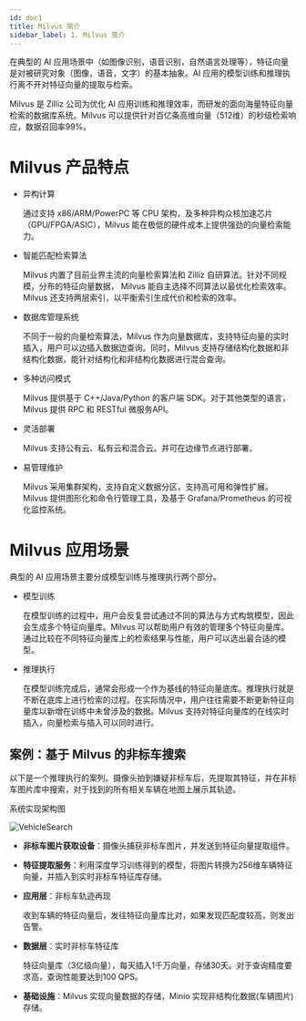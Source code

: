 ```yaml
---
id: doc1
title: Milvus 简介
sidebar_label: 1. Milvus 简介
---
```


在典型的 AI 应用场景中（如图像识别，语音识别，自然语言处理等），特征向量是对被研究对象（图像，语音，文字）的基本抽象。AI 应用的模型训练和推理执行离不开对特征向量的提取与检索。

Milvus 是 Zilliz 公司为优化 AI 应用训练和推理效率，而研发的面向海量特征向量检索的数据库系统。Milvus 可以提供针对百亿条高维向量（512维）的秒级检索响应，数据召回率99%。

# Milvus 产品特点

- 异构计算

  通过支持 x86/ARM/PowerPC 等 CPU 架构，及多种异构众核加速芯片（GPU/FPGA/ASIC），Milvus 能在极低的硬件成本上提供强劲的向量检索能力。

- 智能匹配检索算法
  
  Milvus 内置了目前业界主流的向量检索算法和 Zilliz 自研算法。针对不同规模，分布的特征向量数据， Milvus 能自主选择不同算法以最优化检索效率。Milvus 还支持两层索引，以平衡索引生成代价和检索的效率。

- 数据库管理系统

  不同于一般的向量检索算法，Milvus 作为向量数据库，支持特征向量的实时插入，用户可以边插入数据边查询。同时，Milvus 支持存储结构化数据和非结构化数据，能针对结构化和非结构化数据进行混合查询。

- 多种访问模式

  Milvus 提供基于 C++/Java/Python 的客户端 SDK。对于其他类型的语言，Milvus 提供 RPC 和 RESTful 微服务API。

- 灵活部署

  Milvus 支持公有云、私有云和混合云。并可在边缘节点进行部署。

- 易管理维护

  Milvus 采用集群架构，支持自定义数据分区，支持高可用和弹性扩展。Milvus 提供图形化和命令行管理工具，及基于 Grafana/Prometheus 的可视化监控系统。

# Milvus 应用场景

典型的 AI 应用场景主要分成模型训练与推理执行两个部分。

- 模型训练

  在模型训练的过程中，用户会反复尝试通过不同的算法与方式构筑模型，因此会生成多个特征向量库。Milvus 可以帮助用户有效的管理多个特征向量库。通过比较在不同特征向量库上的检索结果与性能，用户可以选出最合适的模型。

- 推理执行

  在模型训练完成后，通常会形成一个作为基线的特征向量底库。推理执行就是不断在底库上进行检索的过程。在实际情况中，用户往往需要不断更新特征向量库以新增在训练中未曾涉及的数据。Milvus 支持对特征向量库的在线实时插入，向量检索与插入可以同时进行。

## 案例：基于 Milvus 的非标车搜索

以下是一个推理执行的案列。摄像头拍到嫌疑非标车后，先提取其特征，并在非标车图片库中搜索，对于找到的所有相关车辆在地图上展示其轨迹。

系统实现架构图

![VehicleSearch](/img/docs/VehicleSearch.png)

- **非标车图片获取设备**：摄像头捕获非标车图片，并发送到特征向量提取组件。

- **特征提取服务**：利用深度学习训练得到的模型，将图片转换为256维车辆特征向量，并插入到实时非标车特征库存储。

- **应用层**：非标车轨迹再现

  收到车辆的特征向量后，发往特征向量库比对，如果发现匹配度较高，则发出告警。

- **数据层**：实时非标车特征库

  特征向量库（3亿级向量），每天插入1千万向量，存储30天。对于查询精度要求高，查询性能要达到100 QPS。

- **基础设施**：Milvus 实现向量数据的存储，Minio 实现非结构化数据(车辆图片)存储。